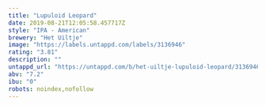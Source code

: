 ```yaml
---
title: "Lupuloid Leopard"
date: 2019-08-21T12:05:58.457717Z
style: "IPA - American"
brewery: "Het Uiltje"
image: "https://labels.untappd.com/labels/3136946"
rating: "3.81"
description: ""
untappd_url: "https://untappd.com/b/het-uiltje-lupuloid-leopard/3136946"
abv: "7.2"
ibu: "0"
robots: noindex,nofollow
---
```

